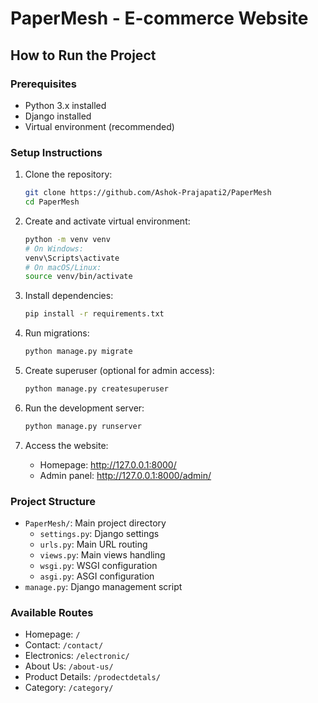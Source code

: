 # PaperMesh - E-commerce Website

## How to Run the Project

### Prerequisites
- Python 3.x installed
- Django installed
- Virtual environment (recommended)

### Setup Instructions

1. Clone the repository:
   ```bash
   git clone https://github.com/Ashok-Prajapati2/PaperMesh
   cd PaperMesh
   ```

2. Create and activate virtual environment:
   ```bash
   python -m venv venv
   # On Windows:
   venv\Scripts\activate
   # On macOS/Linux:
   source venv/bin/activate
   ```

3. Install dependencies:
   ```bash
   pip install -r requirements.txt
   ```

4. Run migrations:
   ```bash
   python manage.py migrate
   ```

5. Create superuser (optional for admin access):
   ```bash
   python manage.py createsuperuser
   ```

6. Run the development server:
   ```bash
   python manage.py runserver
   ```

7. Access the website:
   - Homepage: http://127.0.0.1:8000/
   - Admin panel: http://127.0.0.1:8000/admin/

### Project Structure
- `PaperMesh/`: Main project directory
  - `settings.py`: Django settings
  - `urls.py`: Main URL routing
  - `views.py`: Main views handling
  - `wsgi.py`: WSGI configuration
  - `asgi.py`: ASGI configuration
- `manage.py`: Django management script

### Available Routes
- Homepage: `/`
- Contact: `/contact/`
- Electronics: `/electronic/`
- About Us: `/about-us/`
- Product Details: `/prodectdetals/`
- Category: `/category/`
